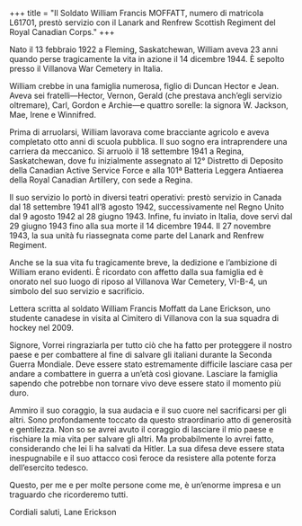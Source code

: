 +++
title = "Il Soldato William Francis MOFFATT, numero di matricola L61701, prestò servizio con il Lanark and Renfrew Scottish Regiment del Royal Canadian Corps."
+++

Nato il 13 febbraio 1922 a Fleming, Saskatchewan, William aveva 23 anni quando perse tragicamente la vita in azione il 14 dicembre 1944. È sepolto presso il Villanova War Cemetery in Italia.

William crebbe in una famiglia numerosa, figlio di Duncan Hector e Jean. Aveva sei fratelli—Hector, Vernon, Gerald (che prestava anch’egli servizio oltremare), Carl, Gordon e Archie—e quattro sorelle: la signora W. Jackson, Mae, Irene e Winnifred.

Prima di arruolarsi, William lavorava come bracciante agricolo e aveva completato otto anni di scuola pubblica. Il suo sogno era intraprendere una carriera da meccanico. 
Si arruolò il 18 settembre 1941 a Regina, Saskatchewan, dove fu inizialmente assegnato al 12° Distretto di Deposito della Canadian Active Service Force e alla 101ª Batteria Leggera Antiaerea della Royal Canadian Artillery, con sede a Regina.

Il suo servizio lo portò in diversi teatri operativi: prestò servizio in Canada dal 18 settembre 1941 all’8 agosto 1942, successivamente nel Regno Unito dal 9 agosto 1942 al 28 giugno 1943. Infine, fu inviato in Italia, dove servì dal 29 giugno 1943 fino alla sua morte il 14 dicembre 1944. Il 27 novembre 1943, la sua unità fu riassegnata come parte del Lanark and Renfrew Regiment.

Anche se la sua vita fu tragicamente breve, la dedizione e l’ambizione di William erano evidenti. 
È ricordato con affetto dalla sua famiglia ed è onorato nel suo luogo di riposo al Villanova War Cemetery, VI-B-4, un simbolo del suo servizio e sacrificio.


Lettera scritta al soldato William Francis Moffatt da Lane Erickson, uno studente canadese in visita al Cimitero di Villanova con la sua squadra di hockey nel 2009.

Signore,
Vorrei ringraziarla per tutto ciò che ha fatto per proteggere il nostro paese e per combattere al fine di salvare gli italiani durante la Seconda Guerra Mondiale. Deve essere stato estremamente difficile lasciare casa per andare a combattere in guerra a un’età così giovane. Lasciare la famiglia sapendo che potrebbe non tornare vivo deve essere stato il momento più duro.

Ammiro il suo coraggio, la sua audacia e il suo cuore nel sacrificarsi per gli altri. Sono profondamente toccato da questo straordinario atto di generosità e gentilezza. Non so se avrei avuto il coraggio di lasciare il mio paese e rischiare la mia vita per salvare gli altri. Ma probabilmente lo avrei fatto, considerando che lei li ha salvati da Hitler. La sua difesa deve essere stata inespugnabile e il suo attacco così feroce da resistere alla potente forza dell’esercito tedesco.

Questo, per me e per molte persone come me, è un’enorme impresa e un traguardo che ricorderemo tutti.

Cordiali saluti,
Lane Erickson
